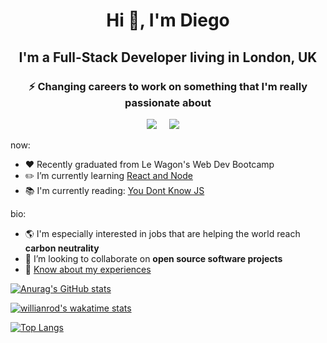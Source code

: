 <h1 align="center">Hi 👋, I'm Diego</h1>
<h2 align="center">I'm a Full-Stack Developer living in London, UK</h2>
<h3 align="center">⚡ Changing careers to work on something that I'm really passionate about </h3>
<p align="center">
<a target="_blank"href="https://linkedin.com/in/diegorramos84"><img src="https://img.shields.io/badge/linkedin-%230077B5.svg?&style=for-the-badge&logo=linkedin&logoColor=white" /></a>&nbsp;&nbsp;&nbsp;&nbsp;
<a href="mailto:diegorramos84i@gmail.com?subject=Hello%20Diego,%20From%20Github"><img src="https://img.shields.io/badge/gmail-%23D14836.svg?&style=for-the-badge&logo=gmail&logoColor=white" /></a>&nbsp;&nbsp;&nbsp;&nbsp;
</p>

now:
* :hearts: Recently graduated from Le Wagon's Web Dev Bootcamp
* :pencil2: I’m currently learning [React and Node](https://fullstackopen.com/en/#course-contents)
* :books: I'm currently reading: [You Dont Know JS](https://github.com/getify/You-Dont-Know-JS)

bio:
* :earth_americas: I'm especially interested in jobs that are helping the world reach **carbon neutrality**
* 👯 I’m looking to collaborate on **open source software projects**
* 📄 [Know about my experiences](https://resume.io/r/SKA2AoNM4)


[![Anurag's GitHub stats](https://github-readme-stats.vercel.app/api?username=diegorramos84&show_icons=true&count_private=true&theme=vision-friendly-dark&hide_border=true)](https://github.com/anuraghazra/github-readme-stats)

[![willianrod's wakatime stats](https://github-readme-stats.vercel.app/api/wakatime?username=diegorramos&theme=vision-friendly-dark&hide_border=true)](https://github.com/anuraghazra/github-readme-stats)

[![Top Langs](https://github-readme-stats.vercel.app/api/top-langs/?username=diegorramos84&layout=compact&theme=vision-friendly-dark&hide_border=true)](https://github.com/anuraghazra/github-readme-stats)
